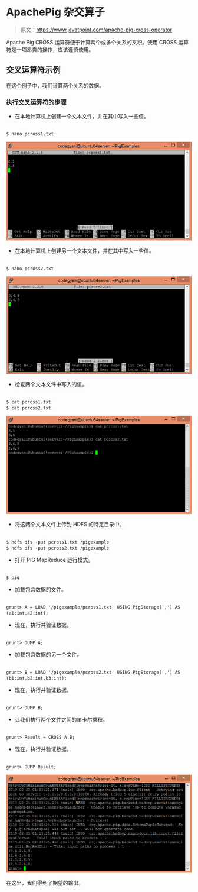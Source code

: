 # ApachePig 杂交算子

> 原文：<https://www.javatpoint.com/apache-pig-cross-operator>

Apache Pig CROSS 运算符便于计算两个或多个关系的叉积。使用 CROSS 运算符是一项昂贵的操作，应该谨慎使用。

## 交叉运算符示例

在这个例子中，我们计算两个关系的数据。

### 执行交叉运算符的步骤

*   在本地计算机上创建一个文本文件，并在其中写入一些值。

```

$ nano pcross1.txt

```

![Apache Pig CROSS Operator](img/55ab23cb5dc97b825aa7d21f68fd5d56.png)

*   在本地计算机上创建另一个文本文件，并在其中写入一些值。

```

$ nano pcross2.txt

```

![Apache Pig CROSS Operator](img/80e262e74e1d1d9c9569afe5d979445d.png)

*   检查两个文本文件中写入的值。

```

$ cat pcross1.txt
$ cat pcross2.txt

```

![Apache Pig CROSS Operator](img/0b817cab06e84a45e11f865bfc7fbd43.png)

*   将这两个文本文件上传到 HDFS 的特定目录中。

```

$ hdfs dfs -put pcross1.txt /pigexample
$ hdfs dfs -put pcross2.txt /pigexample

```

*   打开 PIG MapReduce 运行模式。

```

$ pig

```

*   加载包含数据的文件。

```

grunt> A = LOAD '/pigexample/pcross1.txt' USING PigStorage(',') AS (a1:int,a2:int);

```

*   现在，执行并验证数据。

```

grunt> DUMP A;

```

*   加载包含数据的另一个文件。

```

grunt> B = LOAD '/pigexample/pcross2.txt' USING PigStorage(',') AS (b1:int,b2:int,b3:int);

```

*   现在，执行并验证数据。

```

grunt> DUMP B;

```

*   让我们执行两个文件之间的笛卡尔乘积。

```

grunt> Result = CROSS A,B;

```

*   现在，执行并验证数据。

```

grunt> DUMP Result;

```

![Apache Pig CROSS Operator](img/d940ba3914a419ef5fe1be444eb16374.png)

在这里，我们得到了期望的输出。